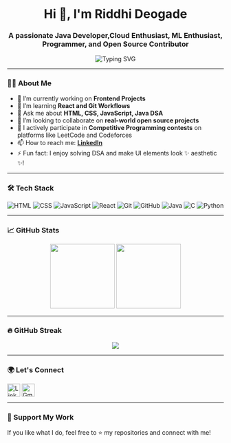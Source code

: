 <h1 align="center">Hi 👋, I'm Riddhi Deogade</h1>
<h3 align="center">A passionate Java Developer,Cloud Enthusiast, ML Enthusiast, Programmer, and Open Source Contributor</h3>

<p align="center">
<img 
  src="https://readme-typing-svg.herokuapp.com?font=Fira+Code&size=22&pause=1000&center=true&vCenter=true&width=435&lines=Java+Developer;Always+learning+something+new+%F0%9F%92%AA;Competitive+Programmer+%7C+Problem+Solver" 
  alt="Typing SVG" 
/>

</p>

---

### 👩‍💻 About Me

- 🔭 I’m currently working on **Frontend Projects**
- 🌱 I’m learning **React and Git Workflows**
- 💬 Ask me about **HTML, CSS, JavaScript, Java DSA**
- 🤝 I’m looking to collaborate on **real-world open source projects**
- 🚀 I actively participate in **Competitive Programming contests** on platforms like LeetCode and Codeforces
- 📫 How to reach me: **[LinkedIn](https://www.linkedin.com/in/riddhi-deogade-02912b278/)**
- ⚡ Fun fact: I enjoy solving DSA and make UI elements look ✨ aesthetic ✨!

---

### 🛠️ Tech Stack

![HTML](https://img.shields.io/badge/HTML5-E34F26?logo=html5&logoColor=white&style=for-the-badge)
![CSS](https://img.shields.io/badge/CSS3-1572B6?logo=css3&logoColor=white&style=for-the-badge)
![JavaScript](https://img.shields.io/badge/JavaScript-F7DF1E?logo=javascript&logoColor=black&style=for-the-badge)
![React](https://img.shields.io/badge/React-20232A?logo=react&logoColor=61DAFB&style=for-the-badge)
![Git](https://img.shields.io/badge/Git-F05032?logo=git&logoColor=white&style=for-the-badge)
![GitHub](https://img.shields.io/badge/GitHub-181717?logo=github&logoColor=white&style=for-the-badge)
![Java](https://img.shields.io/badge/Java-007396?logo=java&logoColor=white&style=for-the-badge)
![C](https://img.shields.io/badge/C-00599C?logo=c&logoColor=white&style=for-the-badge)
![Python](https://img.shields.io/badge/Python-3776AB?logo=python&logoColor=white&style=for-the-badge)

---

### 📈 GitHub Stats

<p align="center">
  <img src="https://github-readme-stats.vercel.app/api?username=RiddhiDeogade&show_icons=true&theme=radical" height="150"/>
  <img src="https://github-readme-stats.vercel.app/api/top-langs/?username=RiddhiDeogade&layout=compact&theme=radical" height="150"/>
</p>

---

### 🔥 GitHub Streak

<p align="center">
  <img src="https://streak-stats.demolab.com/?user=Riddhideogade&theme=radical&hide_border=true" />
</p>

---

### 🌍 Let's Connect

<p align="left">
  <a href="https://www.linkedin.com/in/riddhi-deogade-02912b278/" target="blank"><img align="center" src="https://cdn-icons-png.flaticon.com/512/174/174857.png" alt="LinkedIn" height="30" width="30" /></a>
  <a href="mailto:deogaderiddhi@gmail.com"><img align="center" src="https://cdn-icons-png.flaticon.com/512/732/732200.png" alt="Gmail" height="30" width="30" /></a>
</p>

---

### 🙏 Support My Work

If you like what I do, feel free to ⭐ my repositories and connect with me!
